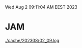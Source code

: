 Wed Aug  2 09:11:04 AM EEST 2023
# JAM
<a href='./cache/202308/02_09.log'>./cache/202308/02_09.log</a>
